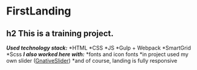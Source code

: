 # FirstLanding
h2 This is a training project.
---------------------------------
***Used technology stack:***
*HTML
*CSS
*JS
*Gulp + Webpack
*SmartGrid
*Scss
***I also worked here with:***
*fonts and icon fonts
*in project used my own slider ([GnativeSlider](https://github.com/TrueGelen/GnativeSlider))
*and of course, landing is fully responsive
